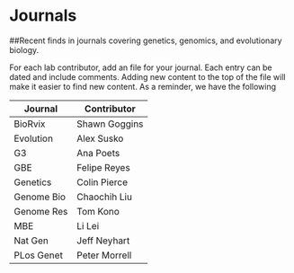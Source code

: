 # Journals
##Recent finds in journals covering genetics, genomics, and evolutionary biology.

For each lab contributor, add an file for your journal. Each entry can be dated and include comments. Adding new content to the top of the file will make it easier to find new content. As a reminder, we have the following 

| Journal    | Contributor   |
|------------|---------------|
| BioRvix    | Shawn Goggins |
| Evolution  | Alex Susko    |
| G3         | Ana Poets     |
| GBE        | Felipe Reyes  |
| Genetics   | Colin Pierce  |
| Genome Bio | Chaochih Liu  |
| Genome Res | Tom Kono      |
| MBE        | Li Lei        |
| Nat Gen    | Jeff Neyhart  |
| PLos Genet | Peter Morrell |

